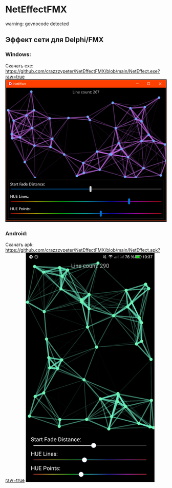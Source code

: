 # NetEffectFMX

warning: govnocode detected

## Эффект сети для Delphi/FMX  
### Windows:
Скачать exe: https://github.com/crazzzypeter/NetEffectFMX/blob/main/NetEffect.exe?raw=true
![scr.png](scr.png)
### Android:
Скачать apk: https://github.com/crazzzypeter/NetEffectFMX/blob/main/NetEffect.apk?raw=true
![scra.png](scra.png)
